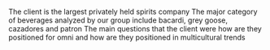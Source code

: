 The client is the largest privately held spirits company 
The major category of beverages analyzed by our group include bacardi, grey goose, cazadores and patron
The main questions that the client were how are they positioned for omni and how are they positioned in multicultural trends 

